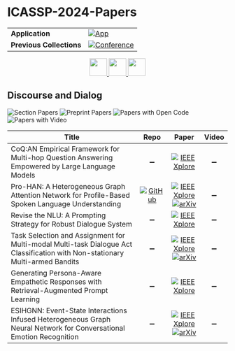 # ICASSP-2024-Papers

<table>
    <tr>
        <td><strong>Application</strong></td>
        <td>
            <a href="https://huggingface.co/spaces/DmitryRyumin/NewEraAI-Papers" style="float:left;">
                <img src="https://img.shields.io/badge/🤗-NewEraAI--Papers-FFD21F.svg" alt="App" />
            </a>
        </td>
    </tr>
    <tr>
        <td><strong>Previous Collections</strong></td>
        <td>
            <a href="https://github.com/DmitryRyumin/ICASSP-2023-24-Papers/blob/main/README_2023.md">
                <img src="http://img.shields.io/badge/ICASSP-2023-0073AE.svg" alt="Conference">
            </a>
        </td>
    </tr>
</table>

<div align="center">
    <a href="https://github.com/DmitryRyumin/ICASSP-2023-24-Papers/blob/main/sections/2024/main/AASP-L7.md">
        <img src="https://cdn.jsdelivr.net/gh/DmitryRyumin/NewEraAI-Papers@main/images/left.svg" width="40" alt="" />
    </a>
    <a href="https://github.com/DmitryRyumin/ICASSP-2023-24-Papers/">
        <img src="https://cdn.jsdelivr.net/gh/DmitryRyumin/NewEraAI-Papers@main/images/home.svg" width="40" alt="" />
    </a>
    <a href="https://github.com/DmitryRyumin/ICASSP-2023-24-Papers/blob/main/sections/2024/main/SPTM-L4.md">
        <img src="https://cdn.jsdelivr.net/gh/DmitryRyumin/NewEraAI-Papers@main/images/right.svg" width="40" alt="" />
    </a>
</div>


## Discourse and Dialog

![Section Papers](https://img.shields.io/badge/Section%20Papers-0-42BA16) ![Preprint Papers](https://img.shields.io/badge/Preprint%20Papers-0-b31b1b) ![Papers with Open Code](https://img.shields.io/badge/Papers%20with%20Open%20Code-0-1D7FBF) ![Papers with Video](https://img.shields.io/badge/Papers%20with%20Video-0-FF0000)

| **Title** | **Repo** | **Paper** | **Video** |
|-----------|:--------:|:---------:|:---------:|
| CoQ:AN Empirical Framework for Multi-hop Question Answering Empowered by Large Language Models | :heavy_minus_sign: | [![IEEE Xplore](https://img.shields.io/badge/IEEE-10447488-E4A42C.svg)](https://ieeexplore.ieee.org/document/10447488) | :heavy_minus_sign: |
| Pro-HAN: A Heterogeneous Graph Attention Network for Profile-Based Spoken Language Understanding | [![GitHub](https://img.shields.io/github/stars/AaronTengDeChuan/PRO-HAN?style=flat)](https://github.com/AaronTengDeChuan/PRO-HAN) | [![IEEE Xplore](https://img.shields.io/badge/IEEE-10446254-E4A42C.svg)](https://ieeexplore.ieee.org/document/10446254) <br/> [![arXiv](https://img.shields.io/badge/arXiv-2402.03900-b31b1b.svg)](https://arxiv.org/abs/2402.03900) | :heavy_minus_sign: |
| Revise the NLU: A Prompting Strategy for Robust Dialogue System | :heavy_minus_sign: | [![IEEE Xplore](https://img.shields.io/badge/IEEE-10446138-E4A42C.svg)](https://ieeexplore.ieee.org/document/10446138) | :heavy_minus_sign: |
| Task Selection and Assignment for Multi-modal Multi-task Dialogue Act Classification with Non-stationary Multi-armed Bandits | :heavy_minus_sign: | [![IEEE Xplore](https://img.shields.io/badge/IEEE-10447862-E4A42C.svg)](https://ieeexplore.ieee.org/document/10447862) <br/> [![arXiv](https://img.shields.io/badge/arXiv-2309.09832-b31b1b.svg)](https://arxiv.org/abs/2309.09832) | :heavy_minus_sign: |
| Generating Persona-Aware Empathetic Responses with Retrieval-Augmented Prompt Learning | :heavy_minus_sign: | [![IEEE Xplore](https://img.shields.io/badge/IEEE-10447417-E4A42C.svg)](https://ieeexplore.ieee.org/document/10447417) | :heavy_minus_sign: |
| ESIHGNN: Event-State Interactions Infused Heterogeneous Graph Neural Network for Conversational Emotion Recognition | :heavy_minus_sign: | [![IEEE Xplore](https://img.shields.io/badge/IEEE-10447592-E4A42C.svg)](https://ieeexplore.ieee.org/document/10447592) <br/> [![arXiv](https://img.shields.io/badge/arXiv-2405.03960-b31b1b.svg)](https://arxiv.org/abs/2405.03960) | :heavy_minus_sign: |




